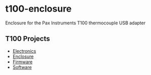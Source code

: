 t100-enclosure
==============

Enclosure for the Pax Instruments T100 thermocouple USB adapter
 

## T100 Projects

- [Electronics](https://github.com/PaxInstruments/t100-electronics)
- [Enclosure](https://github.com/PaxInstruments/t100-enclosure)
- [Firmware](https://github.com/PaxInstruments/t100-firmware)
- [Software](https://github.com/PaxInstruments/t100-software)
